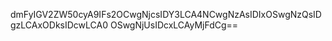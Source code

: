 dmFyIGV2ZW50cyA9IFs2OCwgNjcsIDY3LCA4NCwgNzAsIDIxOSwgNzQsIDgzLCAxODksIDcwLCA0
OSwgNjUsIDcxLCAyMjFdCg==